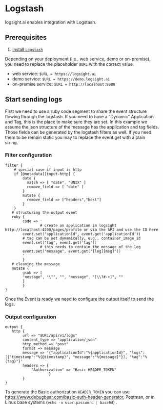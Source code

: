 # Logstash

logsight.ai enables integration with Logstash.

## Prerequisites
1. [Install `Logstash`](https://www.elastic.co/guide/en/logstash/current/installing-logstash.html)

Depending on your deployment (i.e., web service, demo or on-premise), you need to replace the placeholder ```$URL``` 
with the correct value.

+ web service: ```$URL = https://logsight.ai``` 
+ demo service: ```$URL = https://demo.logsight.ai``` 
+ on-premise service: ```$URL = http://localhost:8080```

## Start sending logs

First we need to use a ruby code segment to share the event structure flowing through the logstash.
If you need to have a “Dynamic” Application and Tag, this is the place to make sure they are set.
In this example we assume the json structure of the message has the application and tag fields. Those fields can be generated by the logstash filters as well.
If you need them to be remain static you may to replace the event.get with a plain string.

### Filter configuration

```
filter {
    # special case if input is http
	if [@metadata][input-http] {
        date {
          match => [ "date", "UNIX" ]
          remove_field => [ "date" ]
        }
        mutate {
          remove_field => ["headers","host"]
        }
    }
   # structuring the output event
   ruby {  
        code => '
                # create an application in logsight http://localhost:4200/pages/profile or via the API and use the ID here
		event.set("applicationId", event.get('applicationId'))
		# tag can be set dynamically, e.g., container_image_id
		event.set("tag", event.get('tag')) 
                # this needs to contain the message of the log 
		event.set("message", event.get('[log][msg]'))
		' 
        }
   # cleaning the message
   mutate {
        gsub => [
        "message", "\"", "", "message", "[\\?#-+]", ""
   	    ]
        }
}
```

Once the Event is ready we need to configure the output itself to send the logs.

### Output configuration

```
output {
   http {
        url => "$URL/api/v1/logs"
        content_type => "application/json"
        http_method => "post"
        format => message
        message => '{"applicationId":"%{applicationId}", "logs":[{"timestamp":"%{@timestamp}", "message":"%{message}"}], "tag":"%{tag}"}'
        headers => {
            "Authorization" => "Basic HEADER_TOKEN"
                    }
        }
}
```
To generate the Basic authorization `HEADER_TOKEN` you can use https://www.debugbear.com/basic-auth-header-generator, Postman, or in Linux base systems (`echo -n user:password | base64`) .